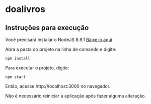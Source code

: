 # doalivros

## Instruções para execução

Você precisará instalar o NodeJS 8.9.1
[Baixe-o aqui](https://nodejs.org/en/)

Abra a pasta do projeto na linha de comando e digite:
```
npm install
```

Para executar o projeto, digite:
```
npm start
```

Então, acesse http://localhost:3000 no navegador.

Não é necessário reiniciar a aplicação após fazer alguma alteração.